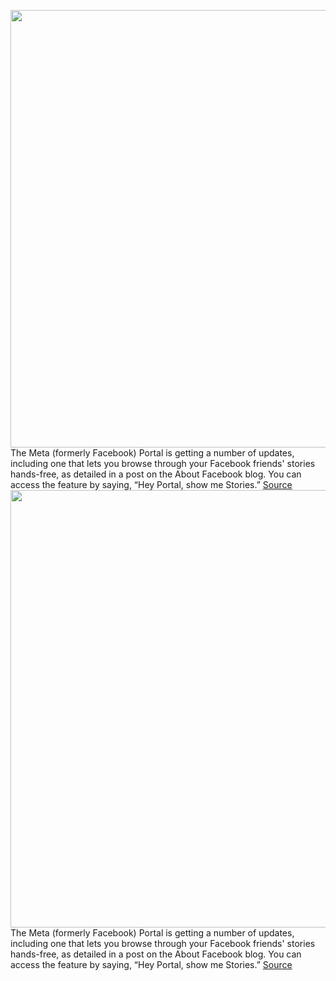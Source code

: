 <img src='https://cdn.vox-cdn.com/thumbor/U34TqjIB3xQprdmG6w3aDniuqy0=/0x0:1920x1080/1200x800/filters:focal(807x387:1113x693)/cdn.vox-cdn.com/uploads/chorus_image/image/70242098/portal_calling_features_new.0.jpeg' width='700px' /><br/>
The Meta (formerly Facebook) Portal is getting a number of updates, including one that lets you browse through your Facebook friends' stories hands-free, as detailed in a post on the About Facebook blog. You can access the feature by saying, “Hey Portal, show me Stories.”
<a href='https://www.theverge.com/2021/12/7/22822879/facebook-portal-stories-hands-free'> Source <a/><img src='https://cdn.vox-cdn.com/thumbor/U34TqjIB3xQprdmG6w3aDniuqy0=/0x0:1920x1080/1200x800/filters:focal(807x387:1113x693)/cdn.vox-cdn.com/uploads/chorus_image/image/70242098/portal_calling_features_new.0.jpeg' width='700px' /><br/>
The Meta (formerly Facebook) Portal is getting a number of updates, including one that lets you browse through your Facebook friends' stories hands-free, as detailed in a post on the About Facebook blog. You can access the feature by saying, “Hey Portal, show me Stories.”
<a href='https://www.theverge.com/2021/12/7/22822879/facebook-portal-stories-hands-free'> Source <a/>